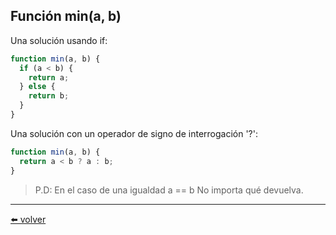 ## Función min(a, b)

Una solución usando if:

````js
function min(a, b) {
  if (a < b) {
    return a;
  } else {
    return b;
  }
}
````

Una solución con un operador de signo de interrogación '?':

````js
function min(a, b) {
  return a < b ? a : b;
}
````

> P.D: En el caso de una igualdad a == b No importa qué devuelva.

---
[⬅️ volver](https://github.com/VictorHugoAguilar/javascript-interview-questions-explained/blob/main/theory/first-steps/15_function-basics/readme.md#funcion-min-a-b)
